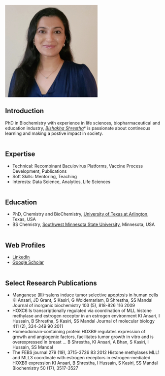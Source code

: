 ![Potrait](bishakha-shrestha.jpg)

## Introduction         
PhD in Biochemistry with experience in life sciences, biopharmaceutical and education industry, *[Bishakha Shrestha](https://www.bishakhashrestha.com/)** is passionate about contineous learning and making a postive impact in society. 
\
&nbsp;

## Expertise
- Technical: Recombinant Baculovirus Platforms, Vaccine Process Development, Publications
- Soft Skills: Mentoring, Teaching
- Interests: Data Science, Analytics, Life Sciences
\
&nbsp;

## Education
- PhD, Chemistry and BioChemistry, [University of Texas at Arlington](https://www.uta.edu/), Texas, USA
- BS Chemistry, [Southwest Minnesota State University](https://www.smsu.edu/), Minnesota, USA
\
&nbsp;

## Web Profiles
- [LinkedIn](https://www.linkedin.com/in/bishakha-shrestha/)
- [Google Scholar](https://scholar.google.com/citations?user=fPymrTQAAAAJ&hl=en&oi=ao)
\
&nbsp;

## Select Research Publications

- Manganese (III)-salens induce tumor selective apoptosis in human cells
KI Ansari, JD Grant, S Kasiri, G Woldemariam, B Shrestha, SS Mandal
Journal of inorganic biochemistry 103 (5), 818-826	116	2009
- HOXC6 Is transcriptionally regulated via coordination of MLL histone methylase and estrogen receptor in an estrogen environment
KI Ansari, I Hussain, B Shrestha, S Kasiri, SS Mandal
Journal of molecular biology 411 (2), 334-349	90	2011
- Homeodomain‐containing protein HOXB9 regulates expression of growth and angiogenic factors, facilitates tumor growth in vitro and is overexpressed in breast …
B Shrestha, KI Ansari, A Bhan, S Kasiri, I Hussain, SS Mandal
- The FEBS journal 279 (19), 3715-3726	83	2012
Histone methylases MLL1 and MLL3 coordinate with estrogen receptors in estrogen-mediated HOXB9 expression
KI Ansari, B Shrestha, I Hussain, S Kasiri, SS Mandal
Biochemistry 50 (17), 3517-3527
\
&nbsp;
